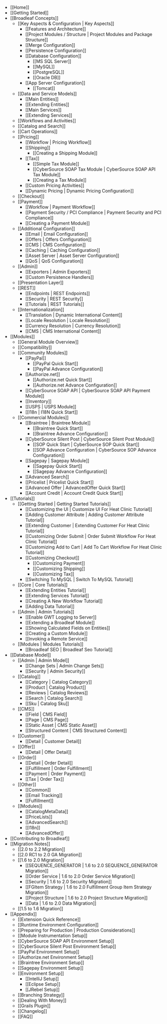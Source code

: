 - [[Home]]
- [[Getting Started]]
- [[Broadleaf Concepts]]
    - [[Key Aspects & Configuration | Key Aspects]]
        - [[Features and Architecture]]
        - [[Project Modules / Structure | Project Modules and Package Structure]]
        - [[Merge Configuration]]
        - [[Persistence Configuration]]
        - [[Database Configuration]]
            - [[MS SQL Server]]
            - [[MySQL]]
            - [[PostgreSQL]]
            - [[Oracle DB]]
        - [[App Server Configuration]]
            - [[Tomcat]]
    - [[Data and Service Models]]
        - [[Main Entities]]
        - [[Extending Entities]]
        - [[Main Services]]
        - [[Extending Services]]
    - [[Workflows and Activities]]
    - [[Catalog and Search]]
    - [[Cart Operations]]
    - [[Pricing]]
        - [[Workflow | Pricing Workflow]]
        - [[Shipping]]
            - [[Creating a Shipping Module]]
        - [[Tax]]
            - [[Simple Tax Module]]
            - [[CyberSource SOAP Tax Module | CyberSource SOAP API Tax Module]]
            - [[Creating a Tax Module]]
        - [[Custom Pricing Activities]]
        - [[Dynamic Pricing | Dynamic Pricing Configuration]]
    - [[Checkout]]
    - [[Payment]]
        - [[Workflow | Payment Workflow]]
        - [[Payment Security / PCI Compliance | Payment Security and PCI Compliance]]
        - [[Creating a Payment Module]]
    - [[Additional Configuration]]
        - [[Email | Email Configuration]]
        - [[Offers | Offers Configuration]]
        - [[CMS | CMS Configuration]]
        - [[Caching | Caching Configuration]]
        - [[Asset Server | Asset Server Configuration]]
        - [[QoS | QoS Configuration]]
    - [[Admin]]
        - [[Exporters | Admin Exporters]]
        - [[Custom Persistence Handlers]]
    - [[Presentation Layer]]
    - [[REST]]
        - [[Endpoints | REST Endpoints]]
        - [[Security | REST Security]]
        - [[Tutorials | REST Tutorials]]
    - [[Internationalization]]
        - [[Translation | Dynamic International Content]]
        - [[Locale Resolution | Locale Resolution]]
        - [[Currency Resolution | Currency Resolution]]
        - [[CMS | CMS International Content]]
- [[Modules]]
    - [[General Module Overview]]
    - [[Compatibility]]
    - [[Community Modules]]
        - [[PayPal]]
            - [[PayPal Quick Start]]
            - [[PayPal Advance Configuration]]
        - [[Authorize.net]]
            - [[Authorize.net Quick Start]]
            - [[Authorize.net Advance Configuration]]
        - [[CyberSource SOAP API | CyberSource SOAP API Payment Module]]
        - [[Inventory]]
        - [[USPS | USPS Module]]
        - [[I18n | I18N Quick Start]]
    - [[Commercial Modules]]
        - [[Braintree | Braintree Module]]
            - [[Braintree Quick Start]]
            - [[Braintree Advance Configuration]]
        - [[CyberSource Silent Post | CyberSource Silent Post Module]]
            - [[SOP Quick Start | CyberSource SOP Quick Start]]
            - [[SOP Advance Configuration | CyberSource SOP Advance Configuration]]
        - [[Sagepay | Sagepay Module]]
            - [[Sagepay Quick Start]]
            - [[Sagepay Advance Configuration]]
        - [[Advanced Search]]
        - [[Pricelist | Pricelist Quick Start]]
        - [[Advanced Offer | AdvancedOffer Quick Start]]
        - [[Account Credit | Account Credit Quick Start]]
- [[Tutorials]]
    - [[Getting Started | Getting Started Tutorials]]
        - [[Customizing the UI | Customize UI For Heat Clinic Tutorial]]
        - [[Adding Customer Attribute | Adding Customer Attribute Tutorial]]
        - [[Extending Customer | Extending Customer For Heat Clinic Tutorial]]
        - [[Customizing Order Submit | Order Submit Workflow For Heat Clinic Tutorial]]
        - [[Customizing Add to Cart | Add To Cart Workflow For Heat Clinic Tutorial]]
        - [[Customizing Checkout]]
           - [[Customizing Payment]]
           - [[Customizing Shipping]]
           - [[Customizing Tax]]
        - [[Switching To MySQL | Switch To MySQL Tutorial]]
    - [[Core | Core Tutorials]]
        - [[Extending Entities Tutorial]]
        - [[Extending Services Tutorial]]
        - [[Creating A New Workflow Tutorial]]
        - [[Adding Data Tutorial]]
    - [[Admin | Admin Tutorials]]
        - [[Enable GWT Logging to Server]]
        - [[Extending a Broadleaf Module]]
        - [[Showing Calculated Fields on Entities]]
        - [[Creating a Custom Module]]
        - [[Invoking a Remote Service]]
    - [[Modules | Modules Tutorials]]
        - [[Broadleaf SEO | Broadleaf Seo Tutorial]]
- [[Database Model]]
    - [[Admin | Admin Model]]
        - [[Change Sets | Admin Change Sets]]
        - [[Security | Admin Security]]
    - [[Catalog]]
        - [[Category | Catalog Category]]
        - [[Product | Catalog Product]]
        - [[Reviews | Catalog Reviews]]
        - [[Search | Catalog Search]]
        - [[Sku | Catalog Sku]]
    - [[CMS]]
        - [[Field | CMS Field]]     
        - [[Page | CMS Page]]
        - [[Static Asset | CMS Static Asset]]
        - [[Structured Content | CMS Structured Content]]
    - [[Customer]]
        - [[Detail | Customer Detail]]
    - [[Offer]]
        - [[Detail | Offer Detail]]
    - [[Order]]
        - [[Detail | Order Detail]]
        - [[Fulfillment | Order Fulfillment]]
        - [[Payment | Order Payment]]
        - [[Tax | Order Tax]]
    - [[Other]]
        - [[Common]]
        - [[Email Tracking]]
        - [[Fulfillment]]
    - [[Modules]]
        - [[CatalogMetaData]]
        - [[PriceLists]]
        - [[AdvancedSearch]]
        - [[I18n]]
        - [[AdvancedOffer]]   
- [[Contributing to Broadleaf]]
- [[Migration Notes]]
    - [[2.0 to 2.2 Migration]]
    - [[2.0 RC1 to 2.0 GA Migration]]
    - [[1.6 to 2.0 Migration]]
        - [[SEQUENCE_GENERATOR | 1.6 to 2.0 SEQUENCE_GENERATOR Migration]]
        - [[Order Service | 1.6 to 2.0 Order Service Migration]]
        - [[Security | 1.6 to 2.0 Security Migration]]
        - [[FGItem Strategy | 1.6 to 2.0 Fulfillment Group Item Strategy Migration]]
        - [[Project Structure | 1.6 to 2.0 Project Structure Migration]]
        - [[Data | 1.6 to 2.0 Data Migration]]
    - [[1.5 to 1.6 Migration]]
- [[Appendix]]
    - [[Extension Quick Reference]]
    - [[Runtime Environment Configuration]]
    - [[Preparing for Production | Production Considerations]]
    - [[Module Instrumentation Setup]]
    - [[CyberSource SOAP API Environment Setup]]
    - [[CyberSource Silent Post Environment Setup]]
    - [[PayPal Environment Setup]]
    - [[Authorize.net Environment Setup]]
    - [[Braintree Environment Setup]]
    - [[Sagepay Environment Setup]]
    - [[Environment Setup]]
        - [[IntelliJ Setup]]
        - [[Eclipse Setup]]
        - [[JRebel Setup]]
    - [[Branching Strategy]]
    - [[Dealing With Money]]
    - [[Grails Plugin]]
    - [[Changelog]]
    - [[FAQ]]
